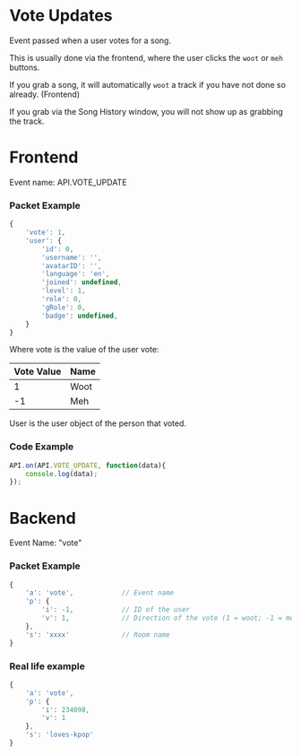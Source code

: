 # Vote Updates

Event passed when a user votes for a song.

This is usually done via the frontend, where the user clicks the `woot` or `meh` buttons.

If you grab a song, it will automatically `woot` a track if you have not done so already. (Frontend)

If you grab via the Song History window, you will not show up as grabbing the track.

# Frontend

Event name: API.VOTE_UPDATE

### Packet Example

```js
{
    'vote': 1,
    'user': {
        'id': 0,
        'username': '',
        'avatarID': '',
        'language': 'en',
        'joined': undefined,
        'level': 1,
        'role': 0,
        'gRole': 0,
        'badge': undefined,
    }
}
```

Where vote is the value of the user vote:

| Vote Value | Name |
| ---------- | ---- |
| 1          | Woot |
| -1         | Meh  |

User is the user object of the person that voted.

### Code Example

```js
API.on(API.VOTE_UPDATE, function(data){
    console.log(data);
});
```

# Backend

Event Name: "vote"

### Packet Example

```js
{
    'a': 'vote',            // Event name
    'p': {
        'i': -1,            // ID of the user
        'v': 1,             // Direction of the vote (1 = woot; -1 = meh)
    },
    's': 'xxxx'             // Room name
}
```
### Real life example
```js
{
    'a': 'vote',
    'p': {
        'i': 234098,
        'v': 1
    },
    's': 'loves-kpop'
}
```
